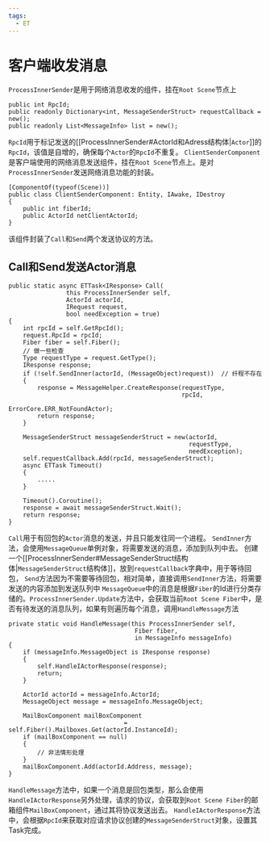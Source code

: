 ```yaml
---
tags:
  - ET
---
```

# 客户端收发消息
`ProcessInnerSender`是用于网络消息收发的组件，挂在`Root Scene`节点上
```CSharp
public int RpcId;
public readonly Dictionary<int, MessageSenderStruct> requestCallback = new();
public readonly List<MessageInfo> list = new();
```
`RpcId`用于标记发送的[[ProcessInnerSender#ActorId和Adress结构体|`Actor`]]的`RpcId`，该值是自增的，确保每个`Actor`的`RpcId`不重复。
`ClientSenderComponent`是客户端使用的网络消息发送组件，挂在`Root Scene`节点上。是对`ProcessInnerSender`发送网络消息功能的封装。
```CSharp
[ComponentOf(typeof(Scene))]
public class ClientSenderComponent: Entity, IAwake, IDestroy
{
    public int fiberId;
    public ActorId netClientActorId;
}
```
该组件封装了`Call`和`Send`两个发送协议的方法。
## Call和Send发送Actor消息
```CSharp
public static async ETTask<IResponse> Call(
                this ProcessInnerSender self,
                ActorId actorId,
                IRequest request,
                bool needException = true)
{
    int rpcId = self.GetRpcId();
    request.RpcId = rpcId;
    Fiber fiber = self.Fiber();
    // 做一些检查
    Type requestType = request.GetType();
    IResponse response;
    if (!self.SendInner(actorId, (MessageObject)request))  // 纤程不存在
    {
        response = MessageHelper.CreateResponse(requestType, 
                                                rpcId, 
                                                ErrorCore.ERR_NotFoundActor);
        return response;
    }
            
    MessageSenderStruct messageSenderStruct = new(actorId, 
                                                  requestType, 
                                                  needException);
    self.requestCallback.Add(rpcId, messageSenderStruct);
    async ETTask Timeout()
    {
        .....
    }
            
    Timeout().Coroutine();
    response = await messageSenderStruct.Wait();
    return response;
}
```
`Call`用于有回包的`Actor`消息的发送，并且只能发往同一个进程。
`SendInner`方法，会使用`MessageQueue`单例对象，将需要发送的消息，添加到队列中去。
创建一个[[ProcessInnerSender#MessageSenderStruct结构体|`MessageSenderStruct`结构体]]，放到`requestCallback`字典中，用于等待回包，
`Send`方法因为不需要等待回包，相对简单，直接调用`SendInner`方法，将需要发送的内容添加到发送队列中
`MessageQueue`中的消息是根据`Fiber`的Id进行分类存储的。`ProcessInnerSender.Update`方法中，会获取当前`Root Scene Fiber`中，是否有待发送的消息队列，如果有则遍历每个消息，调用`HandleMessage`方法
```CSharp
private static void HandleMessage(this ProcessInnerSender self, 
                                   Fiber fiber, 
                                   in MessageInfo messageInfo)  
{  
    if (messageInfo.MessageObject is IResponse response)  
    {        
        self.HandleIActorResponse(response);  
        return;  
    }  
    
    ActorId actorId = messageInfo.ActorId;  
    MessageObject message = messageInfo.MessageObject;  
  
    MailBoxComponent mailBoxComponent 
                                = self.Fiber().Mailboxes.Get(actorId.InstanceId);  
    if (mailBoxComponent == null)  
    {        
        // 非法情形处理
    }    
    mailBoxComponent.Add(actorId.Address, message);  
}
```
`HandleMessage`方法中，如果一个消息是回包类型，那么会使用`HandleIActorResponse`另外处理，请求的协议，会获取到`Root Scene Fiber`的邮箱组件`MailBoxComponent`，通过其将协议发送出去。
`HandleIActorResponse`方法中，会根据`RpcId`来获取对应请求协议创建的`MessageSenderStruct`对象，设置其Task完成。
